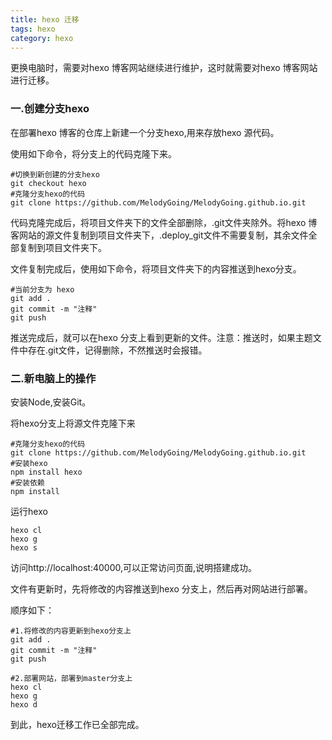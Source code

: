 ```yaml
---
title: hexo 迁移
tags: hexo
category: hexo
---
```


更换电脑时，需要对hexo 博客网站继续进行维护，这时就需要对hexo 博客网站进行迁移。

### 一.创建分支hexo

在部署hexo 博客的仓库上新建一个分支hexo,用来存放hexo 源代码。

使用如下命令，将分支上的代码克隆下来。

```
#切换到新创建的分支hexo
git checkout hexo
#克隆分支hexo的代码
git clone https://github.com/MelodyGoing/MelodyGoing.github.io.git
```

代码克隆完成后，将项目文件夹下的文件全部删除，.git文件夹除外。将hexo 博客网站的源文件复制到项目文件夹下，.deploy_git文件不需要复制，其余文件全部复制到项目文件夹下。

文件复制完成后，使用如下命令，将项目文件夹下的内容推送到hexo分支。

```
#当前分支为 hexo
git add .
git commit -m "注释"
git push
```

推送完成后，就可以在hexo 分支上看到更新的文件。注意：推送时，如果主题文件中存在.git文件，记得删除，不然推送时会报错。

### 二.新电脑上的操作

安装Node,安装Git。

将hexo分支上将源文件克隆下来

```
#克隆分支hexo的代码
git clone https://github.com/MelodyGoing/MelodyGoing.github.io.git
#安装hexo
npm install hexo
#安装依赖
npm install
```

运行hexo

```
hexo cl
hexo g
hexo s
```

访问http://localhost:40000,可以正常访问页面,说明搭建成功。

文件有更新时，先将修改的内容推送到hexo 分支上，然后再对网站进行部署。

顺序如下：

```
#1.将修改的内容更新到hexo分支上
git add .
git commit -m "注释"
git push

#2.部署网站，部署到master分支上
hexo cl
hexo g
hexo d
```

到此，hexo迁移工作已全部完成。